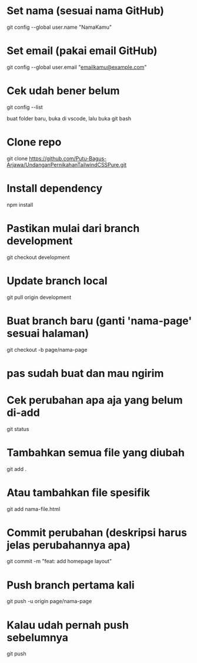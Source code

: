 # Set nama (sesuai nama GitHub)
git config --global user.name "NamaKamu"

# Set email (pakai email GitHub)
git config --global user.email "emailkamu@example.com"

# Cek udah bener belum
git config --list

buat folder baru, buka di vscode, lalu buka git bash

# Clone repo 
git clone https://github.com/Putu-Bagus-Arjawa/UndanganPernikahanTailwindCSSPure.git

# Install dependency
npm install

# Pastikan mulai dari branch development
git checkout development

# Update branch local
git pull origin development

# Buat branch baru (ganti 'nama-page' sesuai halaman)
git checkout -b page/nama-page


# pas sudah buat dan mau ngirim

# Cek perubahan apa aja yang belum di-add 
git status

# Tambahkan semua file yang diubah
git add .

# Atau tambahkan file spesifik 
git add nama-file.html

# Commit perubahan (deskripsi harus jelas perubahannya apa) 
git commit -m "feat: add homepage layout"

# Push branch pertama kali
git push -u origin page/nama-page

# Kalau udah pernah push sebelumnya
git push